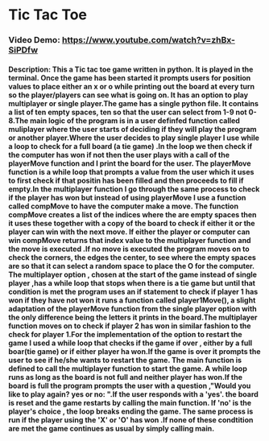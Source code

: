 # Tic Tac Toe
### Video Demo: https://www.youtube.com/watch?v=zhBx-SiPDfw
#### Description: This a Tic tac toe game written in python. It is played in the terminal. Once the game has been started it prompts users for position values to place either an x or o while printing out the board at every turn so the player/players can see what is going on. It has an option to play multiplayer or single player.The game has a single python file. It contains a list of ten empty spaces, ten so that the user can select from 1-9 not 0-8.The main logic of the program is in a user definfed function called muliplayer where the user starts of deciding if they will play the program or another player.Where the user decides to play single player  I use while a loop to check for a full board (a tie game) .In the loop we then check if the computer has won if not then the user plays with a call of the playerMove function and I print the board for the user. The playerMove function is a while loop that prompts a value from the user which it uses to first check if that positin has been filled and then proceeds to fill  if empty.In the multiplayer function I  go through the same process to check if the player has won but  instead of using playerMove I use a function called compMove to have the computer make a move. The function compMove creates a list of the indices where the are empty spaces  then it uses these together with a copy of the  board  to check if either it or the player  can win with the next  move. If either the player or computer can win compMove returns that index value to the multiplayer function and the move is executed .If no move is executed the program moves on to check the corners, the edges the center, to see where the empty spaces are so that it can select a random space to place the O for the computer. The multiplayer option , chosen at the start of the game instead of single player ,has a while loop that stops when there is a tie game but until that condition is met the program uses an if statement to check if player 1 has won if they have not won it runs a function called player1Move(), a slight adaptation of the  playerMove  function from the single player option with the only difference being the letters it prints in the board.The multiplayer function moves on to check if player 2 has won in similar fashion to the check for player 1.For the implementation of the option to restart the game I used a while loop that checks if the game if over , either by a full boar(tie game) or if either player ha won.If the game is over it prompts the user to see if he/she wants to restart the game. The main function is defined to call the multiplayer function to start the game. A while loop runs as long as the board is not full and neither player has won.If the board is full the program prompts the user with a question ,"Would you like to play again? yes or no: ".If the user responds with a 'yes'. the board is reset and the game restarts by calling the main function. If 'no' is the player's choice , the loop breaks ending the game. The same process is run if the player using the 'X' or 'O' has won .If none of these condtition are met the game continues as usual by simply calling main.
